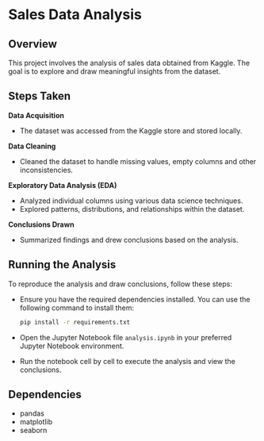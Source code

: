 # Sales Data Analysis

## Overview
This project involves the analysis of sales data obtained from Kaggle. The goal is to explore and draw meaningful insights from the dataset.

## Steps Taken

**Data Acquisition**
- The dataset was accessed from the Kaggle store and stored locally.

**Data Cleaning**
- Cleaned the dataset to handle missing values, empty columns and other inconsistencies.

**Exploratory Data Analysis (EDA)**
- Analyzed individual columns using various data science techniques.
- Explored patterns, distributions, and relationships within the dataset.

**Conclusions Drawn**
- Summarized findings and drew conclusions based on the analysis.

## Running the Analysis
To reproduce the analysis and draw conclusions, follow these steps:

- Ensure you have the required dependencies installed. You can use the following command to install them:
  
    ```bash
    pip install -r requirements.txt
    ```

- Open the Jupyter Notebook file `analysis.ipynb` in your preferred Jupyter Notebook environment.

- Run the notebook cell by cell to execute the analysis and view the conclusions.

## Dependencies
- pandas
- matplotlib
- seaborn
